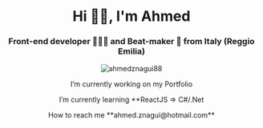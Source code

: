 <h1 align="center">Hi 👋🏽, I'm Ahmed</h1>
<h3 align="center">Front-end developer 👨🏽‍💻 and Beat-maker 🎵 from Italy (Reggio Emilia)</h3>

<p align="center"> <img src="https://komarev.com/ghpvc/?username=ahmedznagui88&label=Profile%20views&color=0e75b6&style=flat" alt="ahmedznagui88" /> </p>

<p align="center">I’m currently working on my Portfolio</p>

<p align="center">I’m currently learning **ReactJS => C#/.Net

<p align="center">How to reach me **ahmed.znagui@hotmail.com**</p>



